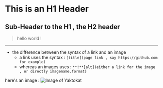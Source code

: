 # This is an H1 Header 
## Sub-Header to the H1 , the H2 header

> hello world !

--- 
- the difference between the syntax of a link and an image
  - a link uses the syntax : `[title](page link , say https://github.com for example)`
  - whereas an images uses :  `**!**[alt](either a link for the image , or directly imagename.format)`

here's an image : ![Image of Yaktokat](https://octodex.github.com/images/yaktocat.png)

